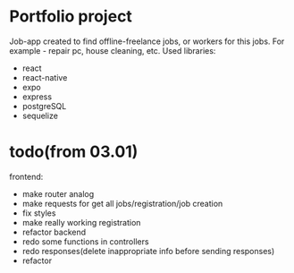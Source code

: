 # Portfolio project 
Job-app created to find offline-freelance jobs, or workers for this jobs. For example - repair pc, house cleaning, etc.
Used libraries:
- react
- react-native
- expo
- express
- postgreSQL
- sequelize

# todo(from 03.01)
frontend:  
- make router analog  
- make requests for get all jobs/registration/job creation
- fix styles
- make really working registration
- refactor
backend 
- redo some functions in controllers
- redo responses(delete inappropriate info before sending responses)
- refactor
